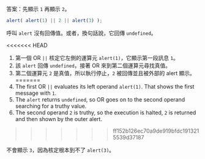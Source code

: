 答案：先顯示 `1` 再顯示 `2`。

```js run
alert( alert(1) || 2 || alert(3) );
```

呼叫 `alert` 沒有回傳值。或者，換句話說，它回傳 `undefined`。

<<<<<<< HEAD
1. 第一個 OR `||` 核定它左側的運算元 `alert(1)`，它顯示第一段訊息 `1`。
2. 該 `alert` 回傳 `undefined`，接著 OR 來到第二個運算元尋找真值。
3. 第二個運算元 `2` 是真值，所以執行停止，`2` 被回傳並且被外部的 alert 顯示。
=======
1. The first OR `||` evaluates its left operand `alert(1)`. That shows the first message with `1`.
2. The `alert` returns `undefined`, so OR goes on to the second operand searching for a truthy value.
3. The second operand `2` is truthy, so the execution is halted, `2` is returned and then shown by the outer alert.
>>>>>>> ff152b126ec70a9de919bfdc1913215539d37187

不會顯示 `3`，因為核定根本到不了 `alert(3)`。

